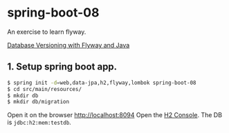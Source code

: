 # spring-boot-08
An exercise to learn flyway.

[Database Versioning with Flyway and Java](https://auth0.com/blog/incrementally-changing-your-database-with-java-and-flyway/)

## 1. Setup spring boot app.
```bash
$ spring init -d=web,data-jpa,h2,flyway,lombok spring-boot-08
$ cd src/main/resources/
$ mkdir db
$ mkdir db/migration
```

Open it on the browser [http://localhost:8094](http://localhost:8080)
Open the [H2 Console](http://localhost:8080/h2-console). The DB is `jdbc:h2:mem:testdb`.